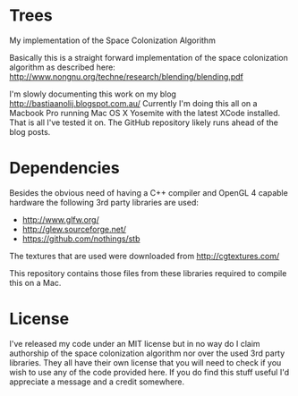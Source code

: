 Trees
=====

My implementation of the Space Colonization Algorithm

Basically this is a straight forward implementation of the space colonization algorithm as described here: http://www.nongnu.org/techne/research/blending/blending.pdf

I'm slowly documenting this work on my blog http://bastiaanolij.blogspot.com.au/
Currently I'm doing this all on a Macbook Pro running Mac OS X Yosemite with the latest XCode installed. That is all I've tested it on.
The GitHub repository likely runs ahead of the blog posts. 

Dependencies
=====
Besides the obvious need of having a C++ compiler and OpenGL 4 capable hardware the following 3rd party libraries are used:
- http://www.glfw.org/ 
- http://glew.sourceforge.net/
- https://github.com/nothings/stb

The textures that are used were downloaded from http://cgtextures.com/

This repository contains those files from these libraries required to compile this on a Mac.

License
=====
I've released my code under an MIT license but in no way do I claim authorship of the space colonization algorithm nor over the used 3rd party libraries. They all have their own license that you will need to check if you wish to use any of the code provided here.
If you do find this stuff useful I'd appreciate a message and a credit somewhere.
